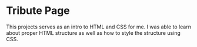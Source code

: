 # Tribute Page
This projects serves as an intro to HTML and CSS for me.
I was able to learn about proper HTML structure as well as how to style the structure using CSS.

